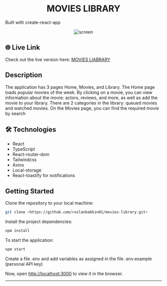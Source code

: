 <h1 align='center'>MOVIES LIBRARY</h2>

Built with create-react-app

<div align="center">
<image src="/src/images/screen.jpg" alt="screen" align='center'>
</div>

## 🌐 Live Link

Check out the live version here: [MOVIES LIABRARY](https://ruslanbabkin01.github.io/movies-library/)

## Description
The application has 3 pages Home, Movies, and Library. The Home page loads popular movies of the week. By clicking on a movie, you can view information about the movie: actors, reviews, and more, as well as add the movie to your library. There are 2 categories in the library: queued movies and watched movies. On the Movies page, you can find the required movie by search

## 🛠️ Technologies
- React
- TypeScript
- React-router-dom
- Tailwindcss
- Axios
- Local-storage
- React-toastify for notifications

##  Getting Started

Clone the repository to your local machine:
```bash
git clone <https://github.com/ruslanbabkin01/movies-library.git>
```
Install the project dependencies:
```bash
npm install
```
To start the application:
```bash
npm start
```
Create a file .env and add variables as assigned in the file .env.example (personal API key)

Now, open [http://localhost:3000](http://localhost:3000) to view it in the browser.

---
